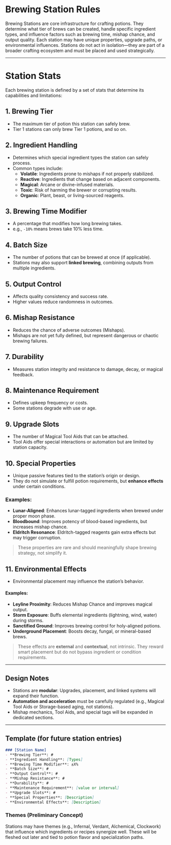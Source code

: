 # Brewing Station Rules

Brewing Stations are core infrastructure for crafting potions. They determine what tier of brews can be created, handle specific ingredient types, and influence factors such as brewing time, mishap chance, and output quality. Each station may have unique properties, upgrade paths, or environmental influences. Stations do not act in isolation—they are part of a broader crafting ecosystem and must be placed and used strategically.

---

# Station Stats

Each brewing station is defined by a set of stats that determine its capabilities and limitations:

## 1. Brewing Tier
- The maximum tier of potion this station can safely brew.
- Tier 1 stations can only brew Tier 1 potions, and so on.

## 2. Ingredient Handling
- Determines which special ingredient types the station can safely process.
- Common types include:
  - **Volatile**: Ingredients prone to mishaps if not properly stabilized.
  - **Reactive**: Ingredients that change based on adjacent components.
  - **Magical**: Arcane or divine-infused materials.
  - **Toxic**: Risk of harming the brewer or corrupting results.
  - **Organic**: Plant, beast, or living-sourced reagents.

## 3. Brewing Time Modifier
- A percentage that modifies how long brewing takes.
- e.g., `-10%` means brews take 10% less time.

## 4. Batch Size
- The number of potions that can be brewed at once (if applicable).
- Stations may also support **linked brewing**, combining outputs from multiple ingredients.

## 5. Output Control
- Affects quality consistency and success rate.
- Higher values reduce randomness in outcomes.

## 6. Mishap Resistance
- Reduces the chance of adverse outcomes (Mishaps).
- Mishaps are not yet fully defined, but represent dangerous or chaotic brewing failures.

## 7. Durability
- Measures station integrity and resistance to damage, decay, or magical feedback.

## 8. Maintenance Requirement
- Defines upkeep frequency or costs.
- Some stations degrade with use or age.

## 9. Upgrade Slots
- The number of Magical Tool Aids that can be attached.
- Tool Aids offer special interactions or automation but are limited by station capacity.

## 10. Special Properties
- Unique passive features tied to the station’s origin or design.
- They do not simulate or fulfill potion requirements, but **enhance effects** under certain conditions.

### Examples:
- **Lunar-Aligned**: Enhances lunar-tagged ingredients when brewed under proper moon phase.
- **Bloodbound**: Improves potency of blood-based ingredients, but increases mishap chance.
- **Eldritch Resonance**: Eldritch-tagged reagents gain extra effects but may trigger corruption.

> These properties are rare and should meaningfully shape brewing strategy, not simplify it.

## 11. Environmental Effects
- Environmental placement may influence the station’s behavior.

#### Examples:
- **Leyline Proximity**: Reduces Mishap Chance and improves magical output.
- **Storm Exposure**: Buffs elemental ingredients (lightning, wind, water) during storms.
- **Sanctified Ground**: Improves brewing control for holy-aligned potions.
- **Underground Placement**: Boosts decay, fungal, or mineral-based brews.

> These effects are **external** and **contextual**, not intrinsic. They reward smart placement but do not bypass ingredient or condition requirements.

---

## Design Notes

- Stations are **modular**: Upgrades, placement, and linked systems will expand their function.
- **Automation and acceleration** must be carefully regulated (e.g., Magical Tool Aids or Storage-based aging, not stations).
- Mishap mechanics, Tool Aids, and special tags will be expanded in dedicated sections.

---

## Template (for future station entries)

```markdown
### [Station Name]
- **Brewing Tier**: #
- **Ingredient Handling**: [Types]
- **Brewing Time Modifier**: ±X%
- **Batch Size**: #
- **Output Control**: #
- **Mishap Resistance**: #
- **Durability**: #
- **Maintenance Requirement**: [value or interval]
- **Upgrade Slots**: #
- **Special Properties**: [Description]
- **Environmental Effects**: [Description]
```

### Themes (Preliminary Concept)

Stations may have themes (e.g., Infernal, Verdant, Alchemical, Clockwork) that influence which ingredients or recipes synergize well. These will be fleshed out later and tied to potion flavor and specialization paths.
